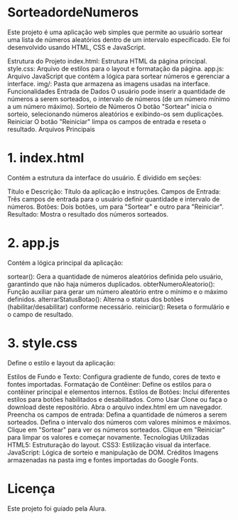 # SorteadordeNumeros
Este projeto é uma aplicação web simples que permite ao usuário sortear uma lista de números aleatórios dentro de um intervalo especificado. Ele foi desenvolvido usando HTML, CSS e JavaScript.

Estrutura do Projeto
index.html: Estrutura HTML da página principal.
style.css: Arquivo de estilos para o layout e formatação da página.
app.js: Arquivo JavaScript que contém a lógica para sortear números e gerenciar a interface.
img/: Pasta que armazena as imagens usadas na interface.
Funcionalidades
Entrada de Dados
O usuário pode inserir a quantidade de números a serem sorteados, o intervalo de números (de um número mínimo a um número máximo).
Sorteio de Números
O botão "Sortear" inicia o sorteio, selecionando números aleatórios e exibindo-os sem duplicações.
Reiniciar
O botão "Reiniciar" limpa os campos de entrada e reseta o resultado.
Arquivos Principais
# 1. index.html
Contém a estrutura da interface do usuário. É dividido em seções:

Título e Descrição: Título da aplicação e instruções.
Campos de Entrada: Três campos de entrada para o usuário definir quantidade e intervalo de números.
Botões: Dois botões, um para "Sortear" e outro para "Reiniciar".
Resultado: Mostra o resultado dos números sorteados.
# 2. app.js
Contém a lógica principal da aplicação:

sortear(): Gera a quantidade de números aleatórios definida pelo usuário, garantindo que não haja números duplicados.
obterNumeroAleatorio(): Função auxiliar para gerar um número aleatório entre o mínimo e o máximo definidos.
alterrarStatusBotao(): Alterna o status dos botões (habilitar/desabilitar) conforme necessário.
reiniciar(): Reseta o formulário e o campo de resultado.
# 3. style.css
Define o estilo e layout da aplicação:

Estilos de Fundo e Texto: Configura gradiente de fundo, cores de texto e fontes importadas.
Formatação de Contêiner: Define os estilos para o contêiner principal e elementos internos.
Estilos de Botões: Inclui diferentes estilos para botões habilitados e desabilitados.
Como Usar
Clone ou faça o download deste repositório.
Abra o arquivo index.html em um navegador.
Preencha os campos de entrada:
Defina a quantidade de números a serem sorteados.
Defina o intervalo dos números com valores mínimos e máximos.
Clique em "Sortear" para ver os números sorteados.
Clique em "Reiniciar" para limpar os valores e começar novamente.
Tecnologias Utilizadas
HTML5: Estruturação do layout.
CSS3: Estilização visual da interface.
JavaScript: Lógica de sorteio e manipulação de DOM.
Créditos
Imagens armazenadas na pasta img e fontes importadas do Google Fonts.

# Licença
Este projeto foi guiado pela Alura.

